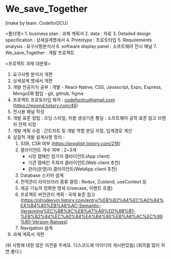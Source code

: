 # We_save_Together
[make by team. CodeforDCU]

<폴더명>
	1. business plan : 과제 계획서
	2. data : 자료
	3. Detailed design specification : 상세설계명세서
	4. Prototype : 프로토타입
	5. Requirements analysis : 요구사항분석서
	6. software display panel : 소프트웨어 전시 패널
	7. We_save_Together : 개발 프로젝트


<프로젝트 과제 대분류>

 1. 요구사항 분석서 개편
 2. 상세설계 명세서 개편
 3. 개발 전공지식 공부 : 
	개발 - React-Native, CSS, Javascript, Expo, Express, MongoDB 
	협업 - git, github, figma
 4. 프로젝트 프로토타입 제작 : codefordcu@gmail.com (https://moond.tistory.com/46)
 5. 전시용 패널 작성
 6. 개발 표준 정립 : 
	코딩 스타일, 이름 생성기준 통일 : 소프트웨어 공학 표준 참고 
	브렌치 전략 지정
 7. 개발 계획 수립 : 간트차트 및 개발 역할 분담 지정, 임계경로 계산
 8. 실질적 개발 설계사항 정리 : 
	1. SSR, CSR 여부 (https://proglish.tistory.com/216)
	2. 클라이언트 개수 여부 : 2~3개
		- 시민 캠페인 참가자 클라이언트(App client)
		- 기관 캠페인 주최자 클라이언트(Web client 추천)
		- 관리(운영)자 클라이언트(WebApp client 추천)
	3. Database 스키마 설계
	4. 전역관리 라이브러리 종류 결정 : Redux, Zustend, useContext 등
	5. 제공 기능의 정확한 명세 (Usecase, 이벤트 흐름)
	6. 프로젝트 버전관리 계획 : 국제 표준 참고 (https://otrodevym.tistory.com/entry/%EB%B2%84%EC%A0%84%EA%B4%80%EB%A6%AC-Semantic-Versioning%EC%8B%9C%EB%A7%A8%ED%8B%B1-%EB%B2%84%EC%A0%84%EA%B4%80%EB%A6%AC%EC%99%80-Version-Ranges)
	7. Navigation 설계
 9. 과제 계획서 개편

(위 사항에 대한 많은 의견을 주세요. 디스코드에 아이디어 게시판있음)
(회의를 많이 하면 좋다.)